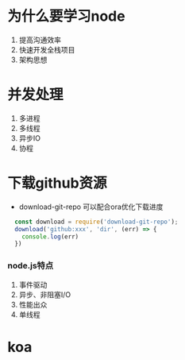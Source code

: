 # 为什么要学习node
1. 提高沟通效率
2. 快速开发全栈项目
3. 架构思想

# 并发处理
1. 多进程
2. 多线程
3. 异步IO
4. 协程

# 下载github资源
- download-git-repo   可以配合ora优化下载进度
```js
  const download = require('download-git-repo');
  download('github:xxx', 'dir', (err) => {
    console.log(err)
  })
```

### node.js特点
1. 事件驱动
2. 异步、非阻塞I/O
3. 性能出众
4. 单线程

# koa 
